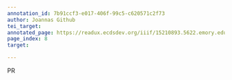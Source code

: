 ```yaml
---
annotation_id: 7b91ccf3-e017-406f-99c5-c620571c2f73
author: Joannas Github
tei_target: 
annotated_page: https://readux.ecdsdev.org/iiif/15210893.5622.emory.edu/canvas/15210893.5622.emory.edu$9
page_index: 8
target: 

---
```

<p>PR</p>